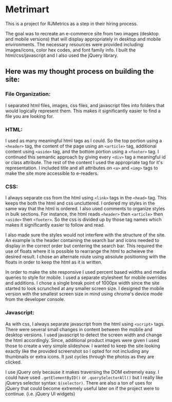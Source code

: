 # Metrimart

This is a project for RJMetrics as a step in their hiring process.

The goal was to recreate an e-commerce site from two images (desktop and mobile versions) that will display appropriately in desktop and mobile environments.  The necessary resources were provided including: images/icons, color hex codes, and font family info.  I built the html/css/javascript and I also used the jQuery library.

## Here was my thought process on building the site:

### File Organization:
I separated html files, images, css files, and javascript files into folders that would logically represent them.  This makes it significantly easier to find a file you are looking for.

### HTML:
I used as many meaningful html tags as I could.  So the top portion using a `<header>` tag, the content of the page using an `<article>` tag, additional content using `<aside>` tag, and the bottom portion using a `<footer>` tag.  I continued this semantic approach by giving every `<div>` tag a meaningful id or class attribute.  The rest of the content I used the appropriate tag for it's representation. I included title and alt attributes on `<a>` and `<img>` tags to make the site more accessible to e-readers.

### CSS:
I always separate css from the html using `<link>` tags in the `<head>` tag.  This keeps the both the html and css uncluttered. I ordered my styles in the same way that the html is ordered.  I also used comments to organize styles in bulk sections.  For instance, the html reads `<header>` then `<article>` then `<aside>` then `<footer>`. So the css is divided up by those tag names which makes it significantly easier to follow and read. 

I also made sure the styles would not interfere with the structure of the site.  An example is the header containing the search bar and icons needed to display in the correct order but centering the search bar.  This required the use of floats where it is possible to rearrange the html to acheieve the desired result.  I chose an alternate route using absolute positioning with the floats in order to keep the html as it is written.

In order to make the site responsive I used percent based widths and media queries to style for mobile.  I used a separate stylesheet for mobile overrides and additions.  I chose a single break point of 1000px width since the site started to look scrunched at any smaller screen size. I designed the mobile version with the smallest screen size in mind using chrome's device mode from the developer console.

### Javascript:
As with css, I always separate javascript from the html using `<script>` tags.  There were several small changes in content between the mobile and desktop versions. I used javascript to detect the screen width and change the html accordingly. Since, additional product images were given I used those to create a very simple slideshow.  I wanted to keep the site looking exactly like the provided screenshot so I opted for not including any thumbnails or extra icons.  It just cycles through the photos as they are clicked.

I use jQuery only because it makes traversing the DOM extremely easy.  I could have used `.getElementByID()` or `.querySelectorAll()` but I really like jQuerys selector syntax: `$(selector)`.  There are also a ton of uses for jQuery that could become extremely useful later on if the project were to continue. (i.e. jQuery UI widgets)
